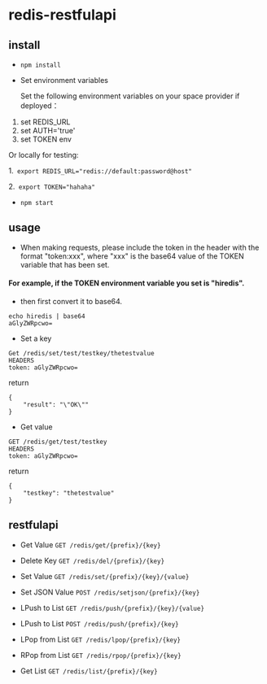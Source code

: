 # redis-restfulapi
## install
- `npm install`
- Set environment variables
  
  Set the following environment variables on your space provider if deployed：
  
1. set REDIS_URL
2. set AUTH='true'
3. set TOKEN env
  
  Or locally for testing:
  
1.`  export REDIS_URL="redis://default:password@host" `

2.` export TOKEN="hahaha"`

- `npm start`
## usage
- When making requests, please include the token in the header with the format "token:xxx", where "xxx" is the base64 value of the TOKEN variable that has been set.
#### For example, if the TOKEN environment variable you set is "hiredis".
- then first convert it to base64.
```
echo hiredis | base64
aGlyZWRpcwo=
```

- Set a key
```
Get /redis/set/test/testkey/thetestvalue
HEADERS
token: aGlyZWRpcwo=
```
return 
```
{
    "result": "\"OK\""
}
```
- Get value
```
GET /redis/get/test/testkey
HEADERS
token: aGlyZWRpcwo=
```
return
```
{
    "testkey": "thetestvalue"
}
```

  
## restfulapi
- Get Value
`GET /redis/get/{prefix}/{key}`

- Delete Key
`GET /redis/del/{prefix}/{key}`

- Set Value
`GET /redis/set/{prefix}/{key}/{value}`

- Set JSON Value
`POST /redis/setjson/{prefix}/{key}`

- LPush to List
`GET /redis/push/{prefix}/{key}/{value}`

- LPush to List
`POST /redis/push/{prefix}/{key}`

- LPop from List
`GET /redis/lpop/{prefix}/{key}`

- RPop from List
`GET /redis/rpop/{prefix}/{key}`

- Get List 
`GET /redis/list/{prefix}/{key}`
